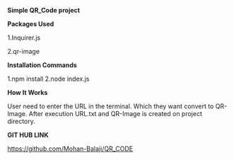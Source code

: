 **Simple QR_Code project**

**Packages Used**

1.Inquirer.js 

2.qr-image 

**Installation Commands** 

1.npm install 
2.node index.js

**How It Works**

User need to enter the URL in the terminal. Which they want convert to QR-Image. After execution URL.txt and QR-Image is created on project directory.

**GIT HUB LINK**

https://github.com/Mohan-Balaji/QR_CODE
